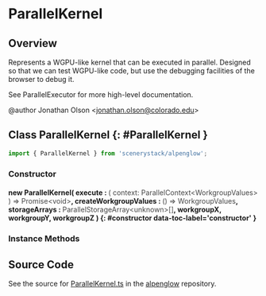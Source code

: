 # ParallelKernel

## Overview

Represents a WGPU-like kernel that can be executed in parallel. Designed so that we can test WGPU-like code, but use
the debugging facilities of the browser to debug it.

See ParallelExecutor for more high-level documentation.

@author Jonathan Olson &lt;jonathan.olson@colorado.edu&gt;

## Class ParallelKernel {: #ParallelKernel }


```js
import { ParallelKernel } from 'scenerystack/alpenglow';
```
### Constructor

#### new ParallelKernel( execute : <span style="font-weight: 400; opacity: 80%;">( context: ParallelContext&lt;WorkgroupValues&gt; ) =&gt; Promise&lt;void&gt;</span>, createWorkgroupValues : <span style="font-weight: 400; opacity: 80%;">() =&gt; WorkgroupValues</span>, storageArrays : <span style="font-weight: 400; opacity: 80%;">ParallelStorageArray&lt;unknown&gt;[]</span>, workgroupX, workgroupY, workgroupZ ) {: #constructor data-toc-label='constructor' }

### Instance Methods





## Source Code

See the source for [ParallelKernel.ts](https://github.com/phetsims/alpenglow/blob/main/js/parallel/ParallelKernel.ts) in the [alpenglow](https://github.com/phetsims/alpenglow) repository.
